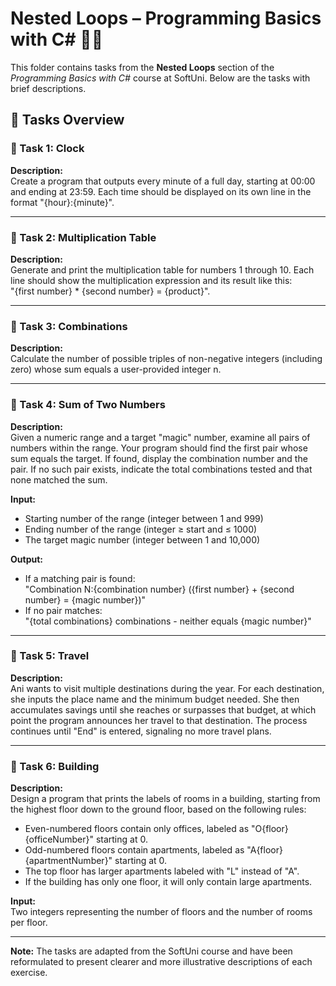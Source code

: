 # Nested Loops – Programming Basics with C# 🧑‍💻

This folder contains tasks from the **Nested Loops** section of the _Programming Basics with C#_ course at SoftUni. Below are the tasks with brief descriptions.

## 🔧 Tasks Overview

### 📝 Task 1: Clock  
**Description:**  
Create a program that outputs every minute of a full day, starting at 00:00 and ending at 23:59. Each time should be displayed on its own line in the format "{hour}:{minute}".

---

### 📝 Task 2: Multiplication Table  
**Description:**  
Generate and print the multiplication table for numbers 1 through 10. Each line should show the multiplication expression and its result like this:  
"{first number} * {second number} = {product}".

---

### 📝 Task 3: Combinations  
**Description:**  
Calculate the number of possible triples of non-negative integers (including zero) whose sum equals a user-provided integer n.

---

### 📝 Task 4: Sum of Two Numbers  
**Description:**  
Given a numeric range and a target "magic" number, examine all pairs of numbers within the range. Your program should find the first pair whose sum equals the target. If found, display the combination number and the pair. If no such pair exists, indicate the total combinations tested and that none matched the sum.

**Input:**  
- Starting number of the range (integer between 1 and 999)  
- Ending number of the range (integer ≥ start and ≤ 1000)  
- The target magic number (integer between 1 and 10,000)  

**Output:**  
- If a matching pair is found:  
  "Combination N:{combination number} ({first number} + {second number} = {magic number})"  
- If no pair matches:  
  "{total combinations} combinations - neither equals {magic number}"

---

### 📝 Task 5: Travel  
**Description:**  
Ani wants to visit multiple destinations during the year. For each destination, she inputs the place name and the minimum budget needed. She then accumulates savings until she reaches or surpasses that budget, at which point the program announces her travel to that destination. The process continues until "End" is entered, signaling no more travel plans.

---

### 📝 Task 6: Building  
**Description:**  
Design a program that prints the labels of rooms in a building, starting from the highest floor down to the ground floor, based on the following rules:

- Even-numbered floors contain only offices, labeled as "O{floor}{officeNumber}" starting at 0.  
- Odd-numbered floors contain apartments, labeled as "A{floor}{apartmentNumber}" starting at 0.  
- The top floor has larger apartments labeled with "L" instead of "A".  
- If the building has only one floor, it will only contain large apartments.

**Input:**  
Two integers representing the number of floors and the number of rooms per floor.

---

**Note:** The tasks are adapted from the SoftUni course and have been reformulated to present clearer and more illustrative descriptions of each exercise.
